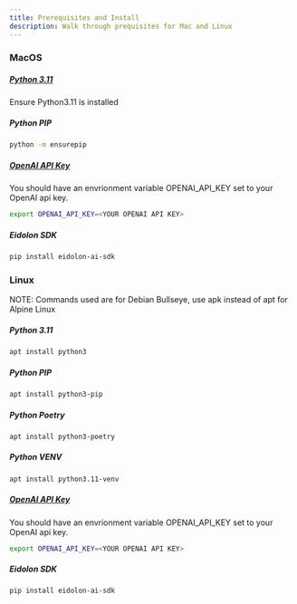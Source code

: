 ```yaml
---
title: Prerequisites and Install
description: Walk through prequisites for Mac and Linux
---
```


### MacOS
##### [Python 3.11](https://formulae.brew.sh/formula/python@3.11)
Ensure Python3.11 is installed
##### Python PIP
```bash
python -m ensurepip
```
##### [OpenAI API Key](https://platform.openai.com/account/api-keys "Create an OpenAI key") 
You should have an envrionment variable OPENAI_API_KEY set to your OpenAI api key.
```bash
export OPENAI_API_KEY=<YOUR OPENAI API KEY>
```
##### Eidolon SDK
```bash
pip install eidolon-ai-sdk
```

### Linux
NOTE: Commands used are for Debian Bullseye, use apk instead of apt for Alpine Linux
##### Python 3.11
```bash
apt install python3
```
##### Python PIP
```bash
apt install python3-pip
```
##### Python Poetry
```bash
apt install python3-poetry
```
##### Python VENV
```bash
apt install python3.11-venv
```
##### [OpenAI API Key](https://platform.openai.com/account/api-keys "Create an OpenAI key") 
You should have an envrionment variable OPENAI_API_KEY set to your OpenAI api key.
```bash
export OPENAI_API_KEY=<YOUR OPENAI API KEY>
```
##### Eidolon SDK
```bash
pip install eidolon-ai-sdk
```